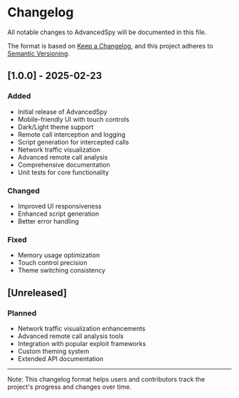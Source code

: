 # Changelog
All notable changes to AdvancedSpy will be documented in this file.

The format is based on [Keep a Changelog](https://keepachangelog.com/en/1.0.0/),
and this project adheres to [Semantic Versioning](https://semver.org/spec/v2.0.0.html).

## [1.0.0] - 2025-02-23
### Added
- Initial release of AdvancedSpy
- Mobile-friendly UI with touch controls
- Dark/Light theme support
- Remote call interception and logging
- Script generation for intercepted calls
- Network traffic visualization
- Advanced remote call analysis
- Comprehensive documentation
- Unit tests for core functionality

### Changed
- Improved UI responsiveness
- Enhanced script generation
- Better error handling

### Fixed
- Memory usage optimization
- Touch control precision
- Theme switching consistency

## [Unreleased]
### Planned
- Network traffic visualization enhancements
- Advanced remote call analysis tools
- Integration with popular exploit frameworks
- Custom theming system
- Extended API documentation

---
Note: This changelog format helps users and contributors track the project's progress and changes over time.
